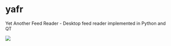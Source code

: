 yafr
====

Yet Another Feed Reader - Desktop feed reader implemented in Python and QT


![](https://github.com/Poisoner/yafr/raw/master/screenshot.png)